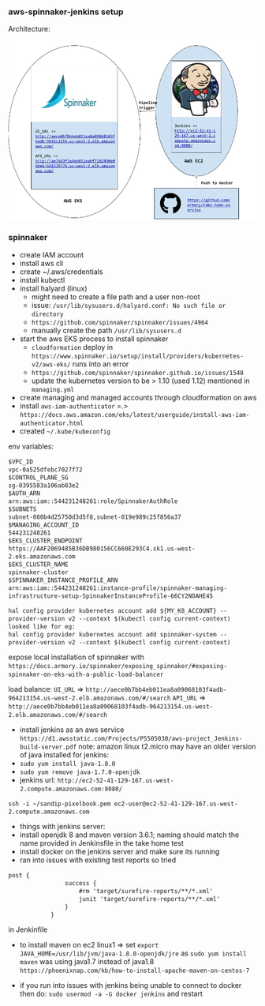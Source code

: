 ### aws-spinnaker-jenkins setup

Architecture:
![alt text](spinnaker-aws-jenkins-setup.png "architecture")


### spinnaker
- create IAM account
- install aws cli
- create ~/.aws/credentials
- install kubectl
- install halyard (linux) 
  - might need to create a file path and a user non-root
  - issue: `/usr/lib/sysusers.d/halyard.conf: No such file or directory`
  - `https://github.com/spinnaker/spinnaker/issues/4964`
  - manually create the path `/usr/lib/sysusers.d`
- start the aws EKS process to install spinnaker
  - `cloudformation` deploy in `https://www.spinnaker.io/setup/install/providers/kubernetes-v2/aws-eks/` runs into an error
  - `https://github.com/spinnaker/spinnaker.github.io/issues/1548`
  - update the kubernetes version to be > 1.10 (used 1.12) mentioned in `managing.yml`
- create managing and managed accounts through cloudformation on aws
- install `aws-iam-authenticator`  =.> `https://docs.aws.amazon.com/eks/latest/userguide/install-aws-iam-authenticator.html`
- created `~/.kube/kubeconfig` 

env variables:

```
$VPC_ID 
vpc-0a525dfebc7027f72
$CONTROL_PLANE_SG 
sg-0395583a106ab83e2
$AUTH_ARN 
arn:aws:iam::544231248261:role/SpinnakerAuthRole
$SUBNETS 
subnet-080b4d25750d3d5f8,subnet-019e989c25f856a37
$MANAGING_ACCOUNT_ID 
544231248261
$EKS_CLUSTER_ENDPOINT 
https://AAF2069485B36DB980156CC660E293C4.sk1.us-west-2.eks.amazonaws.com
$EKS_CLUSTER_NAME 
spinnaker-cluster
$SPINNAKER_INSTANCE_PROFILE_ARN 
arn:aws:iam::544231248261:instance-profile/spinnaker-managing-infrastructure-setup-SpinnakerInstanceProfile-66CY2NOAHE45
```

```
hal config provider kubernetes account add ${MY_K8_ACCOUNT} --provider-version v2 --context $(kubectl config current-context)
looked like for eg:
hal config provider kubernetes account add spinnaker-system --provider-version v2 --context $(kubectl config current-context)
```

expose local installation of spinnaker with
`https://docs.armory.io/spinnaker/exposing_spinnaker/#exposing-spinnaker-on-eks-with-a-public-load-balancer`

load balance:
`UI_URL` => `http://aece0b7bb4eb011ea8a09068103f4adb-964213154.us-west-2.elb.amazonaws.com/#/search`
`API_URL` => `http://aece0b7bb4eb011ea8a09068103f4adb-964213154.us-west-2.elb.amazonaws.com/#/search`

- install jenkins as an aws service
`https://d1.awsstatic.com/Projects/P5505030/aws-project_Jenkins-build-server.pdf`
note: amazon linux t2.micro may have an older version of java installed for jenkins:
- `sudo yum install java-1.8.0`
- `sudo yum remove java-1.7.0-openjdk`
- jenkins url: `http://ec2-52-41-129-167.us-west-2.compute.amazonaws.com:8080/`

```
ssh -i ~/sandip-pixelbook.pem ec2-user@ec2-52-41-129-167.us-west-2.compute.amazonaws.com
```

- things with jenkins server:
- install openjdk 8 and maven version 3.6.1; naming should match the name provided in Jenkinsfile in the take home test
- install docker on the jenkins server and make sure its running
- ran into issues with existing test reports so tried
```
post {
                success {
                    #rm 'target/surefire-reports/**/*.xml'
                    junit 'target/surefire-reports/**/*.xml' 
                }
            }
```
in Jenkinfile

- to install maven on ec2 linux1 => set `export JAVA_HOME=/usr/lib/jvm/java-1.8.0-openjdk/jre` as 
`sudo yum install maven` was using java1.7 instead of java1.8
`https://phoenixnap.com/kb/how-to-install-apache-maven-on-centos-7`

- if you run into issues with jenkins being unable to connect to docker then do:
`sudo usermod -a -G docker jenkins` and restart
 
